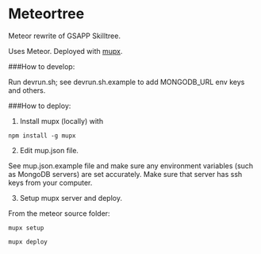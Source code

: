 # Meteortree

Meteor rewrite of GSAPP Skilltree.

Uses Meteor. Deployed with [mupx](https://github.com/arunoda/meteor-up/tree/mupx#).

###How to develop:

Run devrun.sh; see devrun.sh.example to add MONGODB_URL env keys and others.

###How to deploy:

1) Install mupx (locally) with

`npm install -g mupx`

2) Edit mup.json file.

See mup.json.example file and make sure any environment variables (such as MongoDB servers) are set accurately. Make sure that server has ssh keys from your computer.

3) Setup mupx server and deploy.

From the meteor source folder:

`mupx setup`

`mupx deploy`

